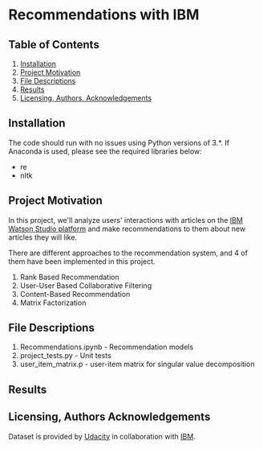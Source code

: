 # Recommendations with IBM
## Table of Contents
1. [Installation](#installation)
2. [Project Motivation](#project-motivation)
3. [File Descriptions](#file-descriptions)
4. [Results](#results)
5. [Licensing, Authors, Acknowledgements](#licensing-authors-acknowledgements)
## Installation
The code should run with no issues using Python versions of 3.*. If Anaconda is used, please see the required libraries below:
- re 
- nltk
## Project Motivation
In this project, we'll analyze users' interactions with articles on the [IBM Watson Studio platform](https://dataplatform.cloud.ibm.com/login) and make recommendations to them about new articles they will like.

There are different approaches to the recommendation system, and 4 of them have been implemented in this project.
1. Rank Based Recommendation
2. User-User Based Collaborative Filtering
3. Content-Based Recommendation
4. Matrix Factorization

## File Descriptions
1. Recommendations.ipynb - Recommendation models
2. project_tests.py - Unit tests
3. user_item_matrix.p - user-item matrix for singular value decomposition

## Results

## Licensing, Authors Acknowledgements
Dataset is provided by [Udacity](https://www.udacity.com/) in collaboration with [IBM](https://www.ibm.com/).